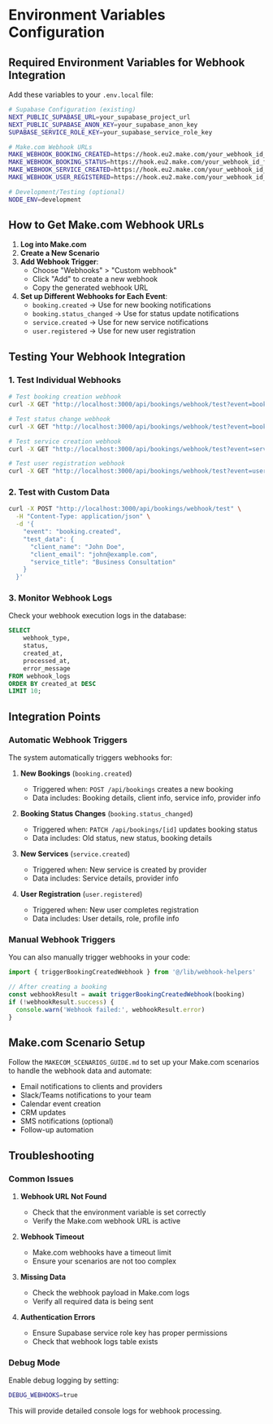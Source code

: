 # Environment Variables Configuration

## Required Environment Variables for Webhook Integration

Add these variables to your `.env.local` file:

```bash
# Supabase Configuration (existing)
NEXT_PUBLIC_SUPABASE_URL=your_supabase_project_url
NEXT_PUBLIC_SUPABASE_ANON_KEY=your_supabase_anon_key
SUPABASE_SERVICE_ROLE_KEY=your_supabase_service_role_key

# Make.com Webhook URLs
MAKE_WEBHOOK_BOOKING_CREATED=https://hook.eu2.make.com/your_webhook_id_for_booking_created
MAKE_WEBHOOK_BOOKING_STATUS=https://hook.eu2.make.com/your_webhook_id_for_status_change
MAKE_WEBHOOK_SERVICE_CREATED=https://hook.eu2.make.com/your_webhook_id_for_service_created
MAKE_WEBHOOK_USER_REGISTERED=https://hook.eu2.make.com/your_webhook_id_for_user_registration

# Development/Testing (optional)
NODE_ENV=development
```

## How to Get Make.com Webhook URLs

1. **Log into Make.com**
2. **Create a New Scenario**
3. **Add Webhook Trigger**:
   - Choose "Webhooks" > "Custom webhook"
   - Click "Add" to create a new webhook
   - Copy the generated webhook URL
4. **Set up Different Webhooks for Each Event**:
   - `booking.created` → Use for new booking notifications
   - `booking.status_changed` → Use for status update notifications
   - `service.created` → Use for new service notifications
   - `user.registered` → Use for new user registration

## Testing Your Webhook Integration

### 1. Test Individual Webhooks

```bash
# Test booking creation webhook
curl -X GET "http://localhost:3000/api/bookings/webhook/test?event=booking.created"

# Test status change webhook
curl -X GET "http://localhost:3000/api/bookings/webhook/test?event=booking.status_changed"

# Test service creation webhook
curl -X GET "http://localhost:3000/api/bookings/webhook/test?event=service.created"

# Test user registration webhook
curl -X GET "http://localhost:3000/api/bookings/webhook/test?event=user.registered"
```

### 2. Test with Custom Data

```bash
curl -X POST "http://localhost:3000/api/bookings/webhook/test" \
  -H "Content-Type: application/json" \
  -d '{
    "event": "booking.created",
    "test_data": {
      "client_name": "John Doe",
      "client_email": "john@example.com",
      "service_title": "Business Consultation"
    }
  }'
```

### 3. Monitor Webhook Logs

Check your webhook execution logs in the database:

```sql
SELECT 
    webhook_type,
    status,
    created_at,
    processed_at,
    error_message
FROM webhook_logs 
ORDER BY created_at DESC 
LIMIT 10;
```

## Integration Points

### Automatic Webhook Triggers

The system automatically triggers webhooks for:

1. **New Bookings** (`booking.created`)
   - Triggered when: `POST /api/bookings` creates a new booking
   - Data includes: Booking details, client info, service info, provider info

2. **Booking Status Changes** (`booking.status_changed`)
   - Triggered when: `PATCH /api/bookings/[id]` updates booking status
   - Data includes: Old status, new status, booking details

3. **New Services** (`service.created`)
   - Triggered when: New service is created by provider
   - Data includes: Service details, provider info

4. **User Registration** (`user.registered`)
   - Triggered when: New user completes registration
   - Data includes: User details, role, profile info

### Manual Webhook Triggers

You can also manually trigger webhooks in your code:

```typescript
import { triggerBookingCreatedWebhook } from '@/lib/webhook-helpers'

// After creating a booking
const webhookResult = await triggerBookingCreatedWebhook(booking)
if (!webhookResult.success) {
  console.warn('Webhook failed:', webhookResult.error)
}
```

## Make.com Scenario Setup

Follow the `MAKECOM_SCENARIOS_GUIDE.md` to set up your Make.com scenarios to handle the webhook data and automate:

- Email notifications to clients and providers
- Slack/Teams notifications to your team
- Calendar event creation
- CRM updates
- SMS notifications (optional)
- Follow-up automation

## Troubleshooting

### Common Issues

1. **Webhook URL Not Found**
   - Check that the environment variable is set correctly
   - Verify the Make.com webhook URL is active

2. **Webhook Timeout**
   - Make.com webhooks have a timeout limit
   - Ensure your scenarios are not too complex

3. **Missing Data**
   - Check the webhook payload in Make.com logs
   - Verify all required data is being sent

4. **Authentication Errors**
   - Ensure Supabase service role key has proper permissions
   - Check that webhook logs table exists

### Debug Mode

Enable debug logging by setting:

```bash
DEBUG_WEBHOOKS=true
```

This will provide detailed console logs for webhook processing.

